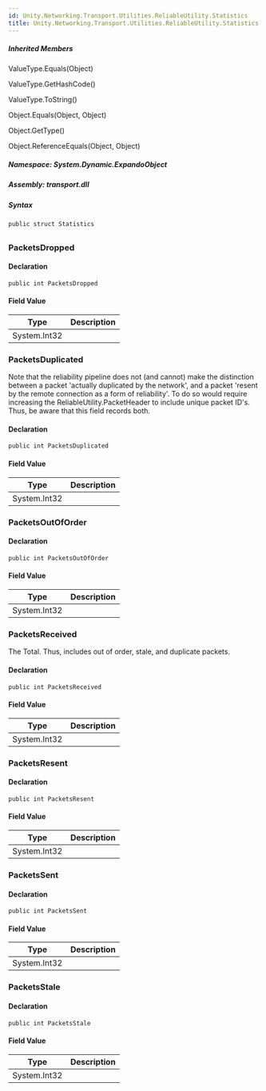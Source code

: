 ```yaml
---  
id: Unity.Networking.Transport.Utilities.ReliableUtility.Statistics  
title: Unity.Networking.Transport.Utilities.ReliableUtility.Statistics  
---
```


<div class="markdown level0 summary">

</div>

<div class="markdown level0 conceptual">

</div>

<div class="inheritedMembers">

##### Inherited Members

<div>

ValueType.Equals(Object)

</div>

<div>

ValueType.GetHashCode()

</div>

<div>

ValueType.ToString()

</div>

<div>

Object.Equals(Object, Object)

</div>

<div>

Object.GetType()

</div>

<div>

Object.ReferenceEquals(Object, Object)

</div>

</div>

##### **Namespace**: System.Dynamic.ExpandoObject

##### **Assembly**: transport.dll

##### Syntax

``` lang-csharp
public struct Statistics
```

## 

### PacketsDropped

<div class="markdown level1 summary">

</div>

<div class="markdown level1 conceptual">

</div>

#### Declaration

``` lang-csharp
public int PacketsDropped
```

#### Field Value

| Type         | Description |
|--------------|-------------|
| System.Int32 |             |

### PacketsDuplicated

<div class="markdown level1 summary">

Note that the reliability pipeline does not (and cannot) make the
distinction between a packet 'actually duplicated by the network', and a
packet 'resent by the remote connection as a form of reliability'. To do
so would require increasing the ReliableUtility.PacketHeader to include
unique packet ID's. Thus, be aware that this field records both.

</div>

<div class="markdown level1 conceptual">

</div>

#### Declaration

``` lang-csharp
public int PacketsDuplicated
```

#### Field Value

| Type         | Description |
|--------------|-------------|
| System.Int32 |             |

### PacketsOutOfOrder

<div class="markdown level1 summary">

</div>

<div class="markdown level1 conceptual">

</div>

#### Declaration

``` lang-csharp
public int PacketsOutOfOrder
```

#### Field Value

| Type         | Description |
|--------------|-------------|
| System.Int32 |             |

### PacketsReceived

<div class="markdown level1 summary">

The Total. Thus, includes out of order, stale, and duplicate packets.

</div>

<div class="markdown level1 conceptual">

</div>

#### Declaration

``` lang-csharp
public int PacketsReceived
```

#### Field Value

| Type         | Description |
|--------------|-------------|
| System.Int32 |             |

### PacketsResent

<div class="markdown level1 summary">

</div>

<div class="markdown level1 conceptual">

</div>

#### Declaration

``` lang-csharp
public int PacketsResent
```

#### Field Value

| Type         | Description |
|--------------|-------------|
| System.Int32 |             |

### PacketsSent

<div class="markdown level1 summary">

</div>

<div class="markdown level1 conceptual">

</div>

#### Declaration

``` lang-csharp
public int PacketsSent
```

#### Field Value

| Type         | Description |
|--------------|-------------|
| System.Int32 |             |

### PacketsStale

<div class="markdown level1 summary">

</div>

<div class="markdown level1 conceptual">

</div>

#### Declaration

``` lang-csharp
public int PacketsStale
```

#### Field Value

| Type         | Description |
|--------------|-------------|
| System.Int32 |             |
